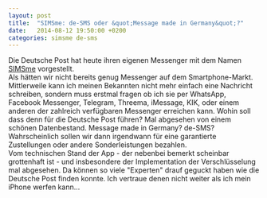 ```yaml
---
layout: post
title:  "SIMSme: de-SMS oder &quot;Message made in Germany&quot;?"
date:   2014-08-12 19:50:00 +0200
categories: simsme de-sms
---
```

Die Deutsche Post hat heute ihren eigenen Messenger mit dem Namen [SIMSme](http://www.sims.me/) vorgestellt.  
Als hätten wir nicht bereits genug Messenger auf dem Smartphone-Markt. Mittlerweile kann ich meinen Bekannten nicht 
mehr einfach eine Nachricht schreiben, sondern muss erstmal fragen ob ich sie per WhatsApp, Facebook Messenger, Telegram, 
Threema, iMessage, KIK, oder einem anderen der zahlreich verfügbaren Messenger erreichen kann.
Wohin soll dass denn für die Deutsche Post führen? Mal abgesehen von einem schönen Datenbestand. 
Message made in Germany? de-SMS? Wahrscheinlich sollen wir dann irgendwann für eine garantierte Zustellungen oder 
andere Sonderleistungen bezahlen.  
Vom technischen Stand der App - der nebenbei bemerkt scheinbar grottenhaft ist - und insbesondere der Implementation 
der Verschlüsselung mal abgesehen. Da können so viele "Experten" drauf geguckt haben wie die Deutsche Post finden konnte. 
Ich vertraue denen nicht weiter als ich mein iPhone werfen kann...